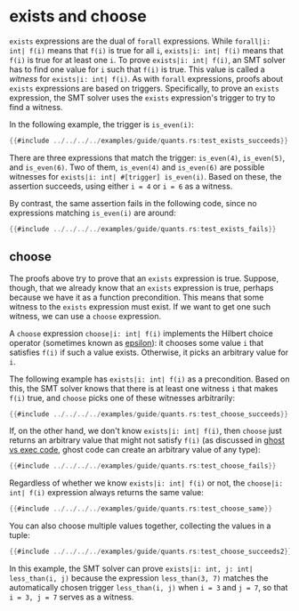 # exists and choose

`exists` expressions are the dual of `forall` expressions.
While `forall|i: int| f(i)` means that `f(i)` is true for all `i`,
`exists|i: int| f(i)` means that `f(i)` is true for at least one `i`.
To prove `exists|i: int| f(i)`,
an SMT solver has to find one value for `i` such that `f(i)` is true.
This value is called a *witness* for `exists|i: int| f(i)`.
As with `forall` expressions, proofs about `exists` expressions are based on triggers.
Specifically, to prove an `exists` expression,
the SMT solver uses the `exists` expression's trigger to try to find a witness.

In the following example, the trigger is `is_even(i)`:

```rust
{{#include ../../../../examples/guide/quants.rs:test_exists_succeeds}}
```

There are three expressions that match the trigger:
`is_even(4)`, `is_even(5)`, and `is_even(6)`.
Two of them, `is_even(4)` and `is_even(6)` are possible witnesses
for `exists|i: int| #[trigger] is_even(i)`.
Based on these, the assertion succeeds, using either `i = 4` or `i = 6` as a witness.

By contrast, the same assertion fails in the following code,
since no expressions matching `is_even(i)` are around:

```rust
{{#include ../../../../examples/guide/quants.rs:test_exists_fails}}
```

## choose

The proofs above try to prove that an `exists` expression is true.
Suppose, though, that we already know that an `exists` expression is true,
perhaps because we have it as a function precondition.
This means that some witness to the `exists` expression must exist.
If we want to get one such witness, we can use a `choose` expression.

A `choose` expression `choose|i: int| f(i)` implements
the Hilbert choice operator
(sometimes known as [epsilon](https://en.wikipedia.org/wiki/Epsilon_calculus)):
it chooses some value `i` that satisfies `f(i)` if such a value exists.
Otherwise, it picks an arbitrary value for `i`.

The following example has `exists|i: int| f(i)` as a precondition.
Based on this, the SMT solver knows that there is at least one witness `i`
that makes `f(i)` true,
and `choose` picks one of these witnesses arbitrarily:

```rust
{{#include ../../../../examples/guide/quants.rs:test_choose_succeeds}}
```

If, on the other hand, we don't know `exists|i: int| f(i)`,
then `choose` just returns an arbitrary value that might not satisfy `f(i)`
(as discussed in [ghost vs exec code](./ghost_vs_exec.md),
ghost code can create an arbitrary value of any type):

```rust
{{#include ../../../../examples/guide/quants.rs:test_choose_fails}}
```

Regardless of whether we know `exists|i: int| f(i)` or not,
the `choose|i: int| f(i)` expression always returns the same value:

```rust
{{#include ../../../../examples/guide/quants.rs:test_choose_same}}
```

You can also choose multiple values together,
collecting the values in a tuple:

```rust
{{#include ../../../../examples/guide/quants.rs:test_choose_succeeds2}}
```

In this example, the SMT solver can prove
`exists|i: int, j: int| less_than(i, j)`
because the expression `less_than(3, 7)` matches the
automatically chosen trigger `less_than(i, j)` when `i = 3` and `j = 7`,
so that `i = 3, j = 7` serves as a witness.
